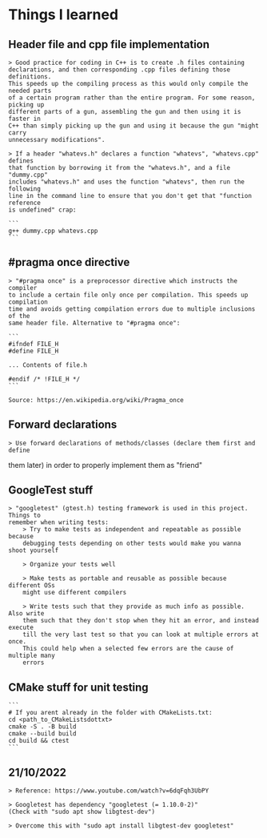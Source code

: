 # Things I learned


## Header file and cpp file implementation
    > Good practice for coding in C++ is to create .h files containing
    declarations, and then corresponding .cpp files defining those definitions.
    This speeds up the compiling process as this would only compile the needed parts
    of a certain program rather than the entire program. For some reason, picking up
    different parts of a gun, assembling the gun and then using it is faster in
    C++ than simply picking up the gun and using it because the gun "might carry
    unnecessary modifications".

    > If a header "whatevs.h" declares a function "whatevs", "whatevs.cpp" defines 
    that function by borrowing it from the "whatevs.h", and a file "dummy.cpp"
    includes "whatevs.h" and uses the function "whatevs", then run the following
    line in the command line to ensure that you don't get that "function reference
    is undefined" crap:

    ```
    g++ dummy.cpp whatevs.cpp
    ```


## \#pragma once directive
    > "#pragma once" is a preprocessor directive which instructs the compiler 
    to include a certain file only once per compilation. This speeds up compilation 
    time and avoids getting compilation errors due to multiple inclusions of the
    same header file. Alternative to "#pragma once":

    ```
    #ifndef FILE_H
    #define FILE_H

    ... Contents of file.h

    #endif /* !FILE_H */
    ```

    Source: https://en.wikipedia.org/wiki/Pragma_once


## Forward declarations
    > Use forward declarations of methods/classes (declare them first and define 
them later) in order to properly implement them as "friend"


## GoogleTest stuff
    > "googletest" (gtest.h) testing framework is used in this project. Things to
    remember when writing tests:
        > Try to make tests as independent and repeatable as possible because
        debugging tests depending on other tests would make you wanna shoot yourself
        
        > Organize your tests well
        
        > Make tests as portable and reusable as possible because different OSs
        might use different compilers
        
        > Write tests such that they provide as much info as possible. Also write
        them such that they don't stop when they hit an error, and instead execute
        till the very last test so that you can look at multiple errors at once.
        This could help when a selected few errors are the cause of multiple many
        errors


## CMake stuff for unit testing
    ```
    # If you arent already in the folder with CMakeLists.txt:
    cd <path_to_CMakeListsdottxt>
    cmake -S . -B build
    cmake --build build
    cd build && ctest
    ```
    
## 21/10/2022
    > Reference: https://www.youtube.com/watch?v=6dqFqh3UbPY

    > Googletest has dependency "googletest (= 1.10.0-2)"
    (Check with "sudo apt show libgtest-dev")

    > Overcome this with "sudo apt install libgtest-dev googletest"